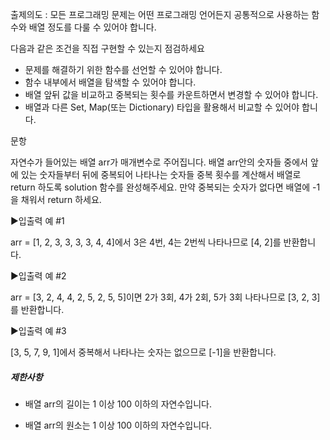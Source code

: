 출제의도 : 모든 프로그래밍 문제는 어떤 프로그래밍 언어든지 공통적으로 사용하는 함수와 배열 정도를 다룰 수 있어야 합니다.

​다음과 같은 조건을 직접 구현할 수 있는지 점검하세요

- 문제를 해결하기 위한 함수를 선언할 수 있어야 합니다.
- 함수 내부에서 배열을 탐색할 수 있어야 합니다.
- 배열 앞뒤 값을 비교하고 중복되는 횟수를 카운트하면서 변경할 수 있어야 합니다.
- 배열과 다른 Set, Map(또는 Dictionary) 타입을 활용해서 비교할 수 있어야 합니다.

문항

자연수가 들어있는 배열 arr가 매개변수로 주어집니다. 배열 arr안의 숫자들 중에서 앞에 있는 숫자들부터 뒤에 중복되어 나타나는 숫자들 중복 횟수를 계산해서 배열로 return 하도록 solution 함수를 완성해주세요. 만약 중복되는 숫자가 없다면 배열에 -1을 채워서 return 하세요.

▶입출력 예 #1

arr = [1, 2, 3, 3, 3, 3, 4, 4]에서 3은 4번, 4는 2번씩 나타나므로 [4, 2]를 반환합니다.

▶입출력 예 #2

arr = [3, 2, 4, 4, 2, 5, 2, 5, 5]이면 2가 3회, 4가 2회, 5가 3회 나타나므로 [3, 2, 3]를 반환합니다.

▶입출력 예 #3

[3, 5, 7, 9, 1]에서 중복해서 나타나는 숫자는 없으므로 [-1]을 반환합니다.

##### 제한사항

- 배열 arr의 길이는 1 이상 100 이하의 자연수입니다.

- 배열 arr의 원소는 1 이상 100 이하의 자연수입니다.

